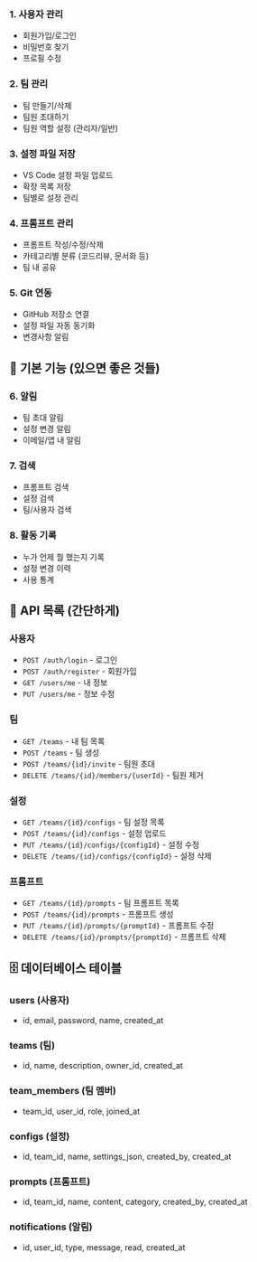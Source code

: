 ### 1. 사용자 관리
- 회원가입/로그인
- 비밀번호 찾기
- 프로필 수정

### 2. 팀 관리  
- 팀 만들기/삭제
- 팀원 초대하기
- 팀원 역할 설정 (관리자/일반)

### 3. 설정 파일 저장
- VS Code 설정 파일 업로드
- 확장 목록 저장
- 팀별로 설정 관리

### 4. 프롬프트 관리
- 프롬프트 작성/수정/삭제
- 카테고리별 분류 (코드리뷰, 문서화 등)
- 팀 내 공유

### 5. Git 연동
- GitHub 저장소 연결
- 설정 파일 자동 동기화
- 변경사항 알림

## 🔧 기본 기능 (있으면 좋은 것들)

### 6. 알림
- 팀 초대 알림
- 설정 변경 알림
- 이메일/앱 내 알림

### 7. 검색
- 프롬프트 검색
- 설정 검색
- 팀/사용자 검색

### 8. 활동 기록
- 누가 언제 뭘 했는지 기록
- 설정 변경 이력
- 사용 통계

## 📱 API 목록 (간단하게)

### 사용자
- `POST /auth/login` - 로그인
- `POST /auth/register` - 회원가입
- `GET /users/me` - 내 정보
- `PUT /users/me` - 정보 수정

### 팀
- `GET /teams` - 내 팀 목록
- `POST /teams` - 팀 생성
- `POST /teams/{id}/invite` - 팀원 초대
- `DELETE /teams/{id}/members/{userId}` - 팀원 제거

### 설정
- `GET /teams/{id}/configs` - 팀 설정 목록
- `POST /teams/{id}/configs` - 설정 업로드
- `PUT /teams/{id}/configs/{configId}` - 설정 수정
- `DELETE /teams/{id}/configs/{configId}` - 설정 삭제

### 프롬프트
- `GET /teams/{id}/prompts` - 팀 프롬프트 목록
- `POST /teams/{id}/prompts` - 프롬프트 생성
- `PUT /teams/{id}/prompts/{promptId}` - 프롬프트 수정
- `DELETE /teams/{id}/prompts/{promptId}` - 프롬프트 삭제

## 🗄️ 데이터베이스 테이블

### users (사용자)
- id, email, password, name, created_at

### teams (팀)
- id, name, description, owner_id, created_at

### team_members (팀 멤버)
- team_id, user_id, role, joined_at

### configs (설정)
- id, team_id, name, settings_json, created_by, created_at

### prompts (프롬프트)
- id, team_id, name, content, category, created_by, created_at

### notifications (알림)
- id, user_id, type, message, read, created_at
